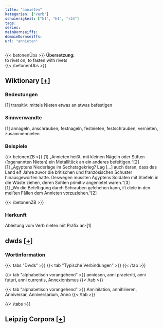 ```yaml
---
title: "annieten"
kategorien: ["Verb"]
schwierigkeit: ["k1", "h1", "r24"]
tags:
series:
mainDornseiffs:
domainDornseiffs:
url: "annieten"
---
```


{{< betonenÜbs >}}
**Übersetzung:**  
to rivet on, to fasten with rivets  
{{< /betonenÜbs >}}

## Wiktionary [[+](https://de.wiktionary.org/wiki/annieten)]

### Bedeutungen
[1] transitiv: mittels Nieten etwas an etwas befestigen  

### Sinnverwandte
[1] annageln, anschrauben, festnageln, festnieten, festschrauben, vernieten, zusammennieten  

### Beispiele
{{< betonenZB >}}
[1] „Annieten heißt, mit kleinen Naͤgeln oder Stiften (ſogenannten Nieten) ein Metallſtuͤck an ein anderes befeſtigen.“[2]  
[1] „Ägyptens Niederlage im Sechstagekrieg? Lag […] auch daran, dass das Land elf Jahre zuvor die britischen und französischen Schuster hinausgeworfen hatte. Deswegen mussten Ägyptens Soldaten mit Stiefeln in die Wüste ziehen, deren Sohlen primitiv angenietet waren.“[3]  
[1] „Wo die Befeſtigung durch Schrauben geſchehen kann, iſt dieſe in den meiſten Faͤllen dem Annieten vorzuziehen.“[2]  

{{< /betonenZB >}}
### Herkunft
Ableitung vom Verb nieten mit Präfix an-[1]  



## dwds [[+](https://www.dwds.de/wb/annieten)]

### Wortinformation
{{< tabs "Dwds" >}}
{{< tab "Typische Verbindungen" >}}
{{< /tab >}}

{{< tab "alphabetisch vorangehend" >}}
anniesen, anni praeteriti, anni futuri, anni currentis, Annexionismus
{{< /tab >}}

{{< tab "alphabetisch vorangehend" >}}
Annihilation, annihilieren, Anniversar, Anniversarium, Anno
{{< /tab >}}

{{< /tabs >}}

## Leipzig Corpora [[+](https://corpora.uni-leipzig.de/en/res?word=annieten&corpusId=deu_newscrawl-public_2018)]

